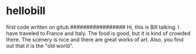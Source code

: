 # hellobill
first code written on gitub
#################
Hi, this is Bill talking.
I have traveled to France and Italy.
The food is good, but it is kind of crowded there.
The scenery is nice and there are great works of art.
Also, you find out that it is the "old world".
